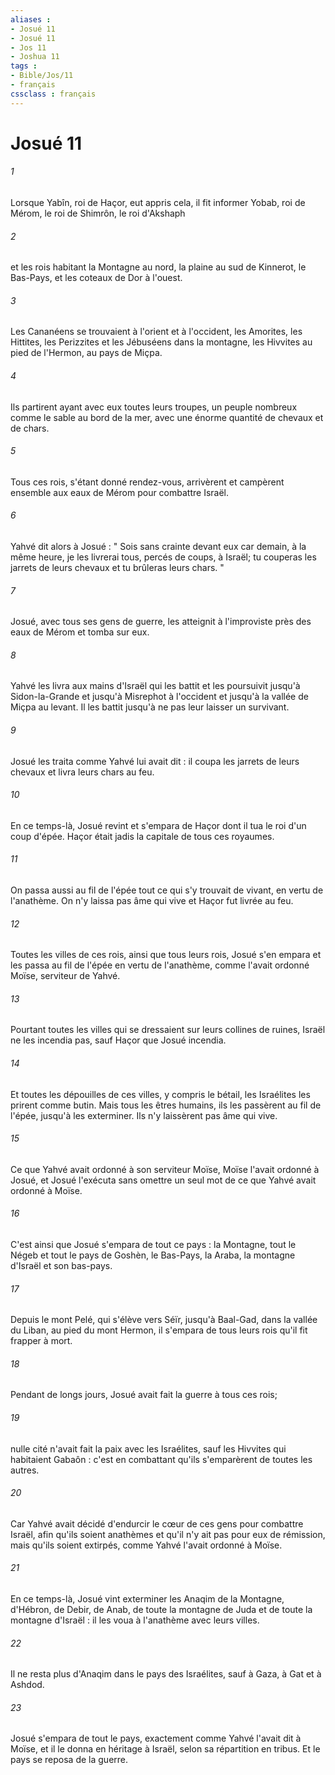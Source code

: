 ```yaml
---
aliases : 
- Josué 11
- Josué 11
- Jos 11
- Joshua 11
tags : 
- Bible/Jos/11
- français
cssclass : français
---
```


# Josué 11

###### 1
Lorsque Yabîn, roi de Haçor, eut appris cela, il fit informer Yobab, roi de Mérom, le roi de Shimrôn, le roi d'Akshaph 
###### 2
et les rois habitant la Montagne au nord, la plaine au sud de Kinnerot, le Bas-Pays, et les coteaux de Dor à l'ouest. 
###### 3
Les Cananéens se trouvaient à l'orient et à l'occident, les Amorites, les Hittites, les Perizzites et les Jébuséens dans la montagne, les Hivvites au pied de l'Hermon, au pays de Miçpa. 
###### 4
Ils partirent ayant avec eux toutes leurs troupes, un peuple nombreux comme le sable au bord de la mer, avec une énorme quantité de chevaux et de chars. 
###### 5
Tous ces rois, s'étant donné rendez-vous, arrivèrent et campèrent ensemble aux eaux de Mérom pour combattre Israël. 
###### 6
Yahvé dit alors à Josué : " Sois sans crainte devant eux car demain, à la même heure, je les livrerai tous, percés de coups, à Israël; tu couperas les jarrets de leurs chevaux et tu brûleras leurs chars. " 
###### 7
Josué, avec tous ses gens de guerre, les atteignit à l'improviste près des eaux de Mérom et tomba sur eux. 
###### 8
Yahvé les livra aux mains d'Israël qui les battit et les poursuivit jusqu'à Sidon-la-Grande et jusqu'à Misrephot à l'occident et jusqu'à la vallée de Miçpa au levant. Il les battit jusqu'à ne pas leur laisser un survivant. 
###### 9
Josué les traita comme Yahvé lui avait dit : il coupa les jarrets de leurs chevaux et livra leurs chars au feu. 
###### 10
En ce temps-là, Josué revint et s'empara de Haçor dont il tua le roi d'un coup d'épée. Haçor était jadis la capitale de tous ces royaumes. 
###### 11
On passa aussi au fil de l'épée tout ce qui s'y trouvait de vivant, en vertu de l'anathème. On n'y laissa pas âme qui vive et Haçor fut livrée au feu. 
###### 12
Toutes les villes de ces rois, ainsi que tous leurs rois, Josué s'en empara et les passa au fil de l'épée en vertu de l'anathème, comme l'avait ordonné Moïse, serviteur de Yahvé. 
###### 13
Pourtant toutes les villes qui se dressaient sur leurs collines de ruines, Israël ne les incendia pas, sauf Haçor que Josué incendia. 
###### 14
Et toutes les dépouilles de ces villes, y compris le bétail, les Israélites les prirent comme butin. Mais tous les êtres humains, ils les passèrent au fil de l'épée, jusqu'à les exterminer. Ils n'y laissèrent pas âme qui vive. 
###### 15
Ce que Yahvé avait ordonné à son serviteur Moïse, Moïse l'avait ordonné à Josué, et Josué l'exécuta sans omettre un seul mot de ce que Yahvé avait ordonné à Moïse. 
###### 16
C'est ainsi que Josué s'empara de tout ce pays : la Montagne, tout le Négeb et tout le pays de Goshèn, le Bas-Pays, la Araba, la montagne d'Israël et son bas-pays. 
###### 17
Depuis le mont Pelé, qui s'élève vers Séïr, jusqu'à Baal-Gad, dans la vallée du Liban, au pied du mont Hermon, il s'empara de tous leurs rois qu'il fit frapper à mort. 
###### 18
Pendant de longs jours, Josué avait fait la guerre à tous ces rois; 
###### 19
nulle cité n'avait fait la paix avec les Israélites, sauf les Hivvites qui habitaient Gabaôn : c'est en combattant qu'ils s'emparèrent de toutes les autres. 
###### 20
Car Yahvé avait décidé d'endurcir le cœur de ces gens pour combattre Israël, afin qu'ils soient anathèmes et qu'il n'y ait pas pour eux de rémission, mais qu'ils soient extirpés, comme Yahvé l'avait ordonné à Moïse. 
###### 21
En ce temps-là, Josué vint exterminer les Anaqim de la Montagne, d'Hébron, de Debir, de Anab, de toute la montagne de Juda et de toute la montagne d'Israël : il les voua à l'anathème avec leurs villes. 
###### 22
Il ne resta plus d'Anaqim dans le pays des Israélites, sauf à Gaza, à Gat et à Ashdod. 
###### 23
Josué s'empara de tout le pays, exactement comme Yahvé l'avait dit à Moïse, et il le donna en héritage à Israël, selon sa répartition en tribus. Et le pays se reposa de la guerre. 
